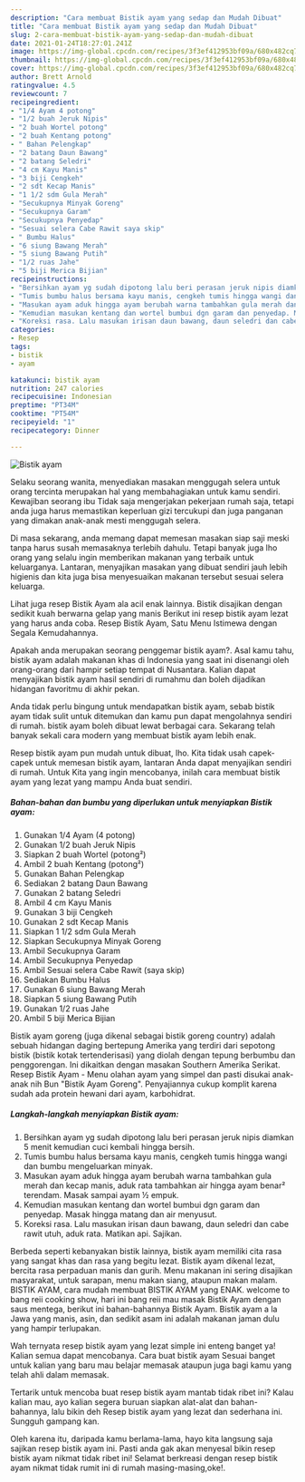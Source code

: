 ```yaml
---
description: "Cara membuat Bistik ayam yang sedap dan Mudah Dibuat"
title: "Cara membuat Bistik ayam yang sedap dan Mudah Dibuat"
slug: 2-cara-membuat-bistik-ayam-yang-sedap-dan-mudah-dibuat
date: 2021-01-24T18:27:01.241Z
image: https://img-global.cpcdn.com/recipes/3f3ef412953bf09a/680x482cq70/bistik-ayam-foto-resep-utama.jpg
thumbnail: https://img-global.cpcdn.com/recipes/3f3ef412953bf09a/680x482cq70/bistik-ayam-foto-resep-utama.jpg
cover: https://img-global.cpcdn.com/recipes/3f3ef412953bf09a/680x482cq70/bistik-ayam-foto-resep-utama.jpg
author: Brett Arnold
ratingvalue: 4.5
reviewcount: 7
recipeingredient:
- "1/4 Ayam 4 potong"
- "1/2 buah Jeruk Nipis"
- "2 buah Wortel potong"
- "2 buah Kentang potong"
- " Bahan Pelengkap"
- "2 batang Daun Bawang"
- "2 batang Seledri"
- "4 cm Kayu Manis"
- "3 biji Cengkeh"
- "2 sdt Kecap Manis"
- "1 1/2 sdm Gula Merah"
- "Secukupnya Minyak Goreng"
- "Secukupnya Garam"
- "Secukupnya Penyedap"
- "Sesuai selera Cabe Rawit saya skip"
- " Bumbu Halus"
- "6 siung Bawang Merah"
- "5 siung Bawang Putih"
- "1/2 ruas Jahe"
- "5 biji Merica Bijian"
recipeinstructions:
- "Bersihkan ayam yg sudah dipotong lalu beri perasan jeruk nipis diamkan 5 menit kemudian cuci kembali hingga bersih."
- "Tumis bumbu halus bersama kayu manis, cengkeh tumis hingga wangi dan bumbu mengeluarkan minyak."
- "Masukan ayam aduk hingga ayam berubah warna tambahkan gula merah dan kecap manis, aduk rata tambahkan air hingga ayam benar² terendam. Masak sampai ayam ½ empuk."
- "Kemudian masukan kentang dan wortel bumbui dgn garam dan penyedap. Masak hingga matang dan air menyusut."
- "Koreksi rasa. Lalu masukan irisan daun bawang, daun seledri dan cabe rawit utuh, aduk rata. Matikan api. Sajikan."
categories:
- Resep
tags:
- bistik
- ayam

katakunci: bistik ayam 
nutrition: 247 calories
recipecuisine: Indonesian
preptime: "PT34M"
cooktime: "PT54M"
recipeyield: "1"
recipecategory: Dinner

---
```



![Bistik ayam](https://img-global.cpcdn.com/recipes/3f3ef412953bf09a/680x482cq70/bistik-ayam-foto-resep-utama.jpg)

Selaku seorang wanita, menyediakan masakan menggugah selera untuk orang tercinta merupakan hal yang membahagiakan untuk kamu sendiri. Kewajiban seorang ibu Tidak saja mengerjakan pekerjaan rumah saja, tetapi anda juga harus memastikan keperluan gizi tercukupi dan juga panganan yang dimakan anak-anak mesti menggugah selera.

Di masa  sekarang, anda memang dapat memesan masakan siap saji meski tanpa harus susah memasaknya terlebih dahulu. Tetapi banyak juga lho orang yang selalu ingin memberikan makanan yang terbaik untuk keluarganya. Lantaran, menyajikan masakan yang dibuat sendiri jauh lebih higienis dan kita juga bisa menyesuaikan makanan tersebut sesuai selera keluarga. 

Lihat juga resep Bistik Ayam ala acil enak lainnya. Bistik disajikan dengan sedikit kuah berwarna gelap yang manis Berikut ini resep bistik ayam lezat yang harus anda coba. Resep Bistik Ayam, Satu Menu Istimewa dengan Segala Kemudahannya.

Apakah anda merupakan seorang penggemar bistik ayam?. Asal kamu tahu, bistik ayam adalah makanan khas di Indonesia yang saat ini disenangi oleh orang-orang dari hampir setiap tempat di Nusantara. Kalian dapat menyajikan bistik ayam hasil sendiri di rumahmu dan boleh dijadikan hidangan favoritmu di akhir pekan.

Anda tidak perlu bingung untuk mendapatkan bistik ayam, sebab bistik ayam tidak sulit untuk ditemukan dan kamu pun dapat mengolahnya sendiri di rumah. bistik ayam boleh dibuat lewat berbagai cara. Sekarang telah banyak sekali cara modern yang membuat bistik ayam lebih enak.

Resep bistik ayam pun mudah untuk dibuat, lho. Kita tidak usah capek-capek untuk memesan bistik ayam, lantaran Anda dapat menyajikan sendiri di rumah. Untuk Kita yang ingin mencobanya, inilah cara membuat bistik ayam yang lezat yang mampu Anda buat sendiri.

<!--inarticleads1-->

##### Bahan-bahan dan bumbu yang diperlukan untuk menyiapkan Bistik ayam:

1. Gunakan 1/4 Ayam (4 potong)
1. Gunakan 1/2 buah Jeruk Nipis
1. Siapkan 2 buah Wortel (potong²)
1. Ambil 2 buah Kentang (potong²)
1. Gunakan  Bahan Pelengkap
1. Sediakan 2 batang Daun Bawang
1. Gunakan 2 batang Seledri
1. Ambil 4 cm Kayu Manis
1. Gunakan 3 biji Cengkeh
1. Gunakan 2 sdt Kecap Manis
1. Siapkan 1 1/2 sdm Gula Merah
1. Siapkan Secukupnya Minyak Goreng
1. Ambil Secukupnya Garam
1. Ambil Secukupnya Penyedap
1. Ambil Sesuai selera Cabe Rawit (saya skip)
1. Sediakan  Bumbu Halus
1. Gunakan 6 siung Bawang Merah
1. Siapkan 5 siung Bawang Putih
1. Gunakan 1/2 ruas Jahe
1. Ambil 5 biji Merica Bijian


Bistik ayam goreng (juga dikenal sebagai bistik goreng country) adalah sebuah hidangan daging bertepung Amerika yang terdiri dari sepotong bistik (bistik kotak tertenderisasi) yang diolah dengan tepung berbumbu dan penggorengan. Ini dikaitkan dengan masakan Southern Amerika Serikat. Resep Bistik Ayam - Menu olahan ayam yang simpel dan pasti disukai anak-anak nih Bun &#34;Bistik Ayam Goreng&#34;. Penyajiannya cukup komplit karena sudah ada protein hewani dari ayam, karbohidrat. 

<!--inarticleads2-->

##### Langkah-langkah menyiapkan Bistik ayam:

1. Bersihkan ayam yg sudah dipotong lalu beri perasan jeruk nipis diamkan 5 menit kemudian cuci kembali hingga bersih.
1. Tumis bumbu halus bersama kayu manis, cengkeh tumis hingga wangi dan bumbu mengeluarkan minyak.
1. Masukan ayam aduk hingga ayam berubah warna tambahkan gula merah dan kecap manis, aduk rata tambahkan air hingga ayam benar² terendam. Masak sampai ayam ½ empuk.
1. Kemudian masukan kentang dan wortel bumbui dgn garam dan penyedap. Masak hingga matang dan air menyusut.
1. Koreksi rasa. Lalu masukan irisan daun bawang, daun seledri dan cabe rawit utuh, aduk rata. Matikan api. Sajikan.


Berbeda seperti kebanyakan bistik lainnya, bistik ayam memiliki cita rasa yang sangat khas dan rasa yang begitu lezat. Bistik ayam dikenal lezat, bercita rasa perpaduan manis dan gurih. Menu makanan ini sering disajikan masyarakat, untuk sarapan, menu makan siang, ataupun makan malam. BISTIK AYAM, cara mudah membuat BISTIK AYAM yang ENAK. welcome to bang reii cooking show, hari ini bang reii mau masak Bistik Ayam dengan saus mentega, berikut ini bahan-bahannya Bistik Ayam. Bistik ayam a la Jawa yang manis, asin, dan sedikit asam ini adalah makanan jaman dulu yang hampir terlupakan. 

Wah ternyata resep bistik ayam yang lezat simple ini enteng banget ya! Kalian semua dapat mencobanya. Cara buat bistik ayam Sesuai banget untuk kalian yang baru mau belajar memasak ataupun juga bagi kamu yang telah ahli dalam memasak.

Tertarik untuk mencoba buat resep bistik ayam mantab tidak ribet ini? Kalau kalian mau, ayo kalian segera buruan siapkan alat-alat dan bahan-bahannya, lalu bikin deh Resep bistik ayam yang lezat dan sederhana ini. Sungguh gampang kan. 

Oleh karena itu, daripada kamu berlama-lama, hayo kita langsung saja sajikan resep bistik ayam ini. Pasti anda gak akan menyesal bikin resep bistik ayam nikmat tidak ribet ini! Selamat berkreasi dengan resep bistik ayam nikmat tidak rumit ini di rumah masing-masing,oke!.

